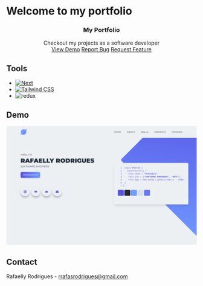 # Welcome to my portfolio
<div align="center">
	<h3 align="center">My Portfolio</h3>
	<p align="center">
	Checkout my projects as a software developer
	<br />
	<a href="https://portfolio-moonrafa.vercel.app/">View Demo</a>
	<a href="https://github.com/moonrafa/portfolio-next/issues">Report Bug</a>
	<a href="https://github.com/moonrafa/portfolio-next/issues">Request Feature</a>
	</p>
	</div>	
  
## Tools
- [![Next][next.js]][next-url]
- [![Tailwind CSS][tailwindcss]][tailwind-url]
- ![redux]

## Demo
<img src="public/demo.png"/>
			
## Contact
Rafaelly Rodrigues - rrafasrodrigues@gmail.com

[next.js]: https://img.shields.io/badge/next.js-000000?style=for-the-badge&logo=nextdotjs&logoColor=white
[next-url]: https://nextjs.org/
[tailwindcss]: https://img.shields.io/badge/Tailwind_CSS-38B2AC?style=for-the-badge&logo=tailwind-css&logoColor=white
[tailwind-url]: https://tailwindcss.com
[redux]: https://img.shields.io/badge/Redux-593D88?style=for-the-badge&logo=redux&logoColor=white
